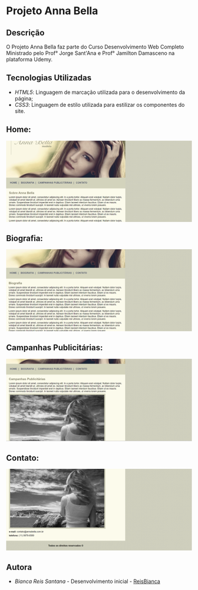 # Projeto Anna Bella

## Descrição
O Projeto Anna Bella faz parte do Curso Desenvolvimento Web Completo Ministrado pelo Prof° Jorge Sant'Ana e Prof° Jamilton Damasceno na plataforma Udemy.

## Tecnologias Utilizadas
- *HTML5*: Linguagem de marcação utilizada para o desenvolvimento da página;
- *CSS3*: Linguagem de estilo utilizada para estilizar os componentes do site.

## Home: 
<img src="imagens/home.png">

## Biografia: 
<img src="imagens/biografia.png">

## Campanhas Publicitárias: 
<img src="imagens/campanhas.png">

## Contato: 
<img src="imagens/contato.png">

## Autora
- *Bianca Reis Santana* - Desenvolvimento inicial - [ReisBianca]( https://github.com/ReisBianca)
